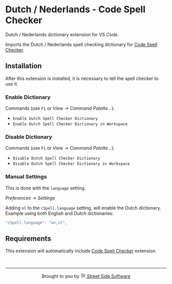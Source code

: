 # Dutch / Nederlands - Code Spell Checker

Dutch / Nederlands dictionary extension for VS Code.

Imports the Dutch / Nederlands spell checking dictionary for [Code Spell Checker](https://marketplace.visualstudio.com/items?itemName=streetsidesoftware.code-spell-checker).

## Installation

After this extension is installed, it is necessary to tell the spell checker to use it.

### Enable Dictionary

Commands (use `F1` or _View -> Command Palette..._):

- `Enable Dutch Spell Checker Dictionary`
- `Enable Dutch Spell Checker Dictionary in Workspace`

### Disable Dictionary

Commands (use `F1` or _View -> Command Palette..._):

- `Disable Dutch Spell Checker Dictionary`
- `Disable Dutch Spell Checker Dictionary in Workspace`

### Manual Settings

This is done with the `language` setting.

_Preferences_ -> _Settings_

Adding `nl` to the `cSpell.language` setting, will enable the Dutch dictionary.
Example using both English and Dutch dictionaries:

```javascript
"cSpell.language": "en,nl",
```

## Requirements

This extension will automatically include [Code Spell Checker](https://marketplace.visualstudio.com/items?itemName=streetsidesoftware.code-spell-checker) extension.

<!--- @@inject: ../../static/footer.md --->

<br/>

---

<p align="center">
Brought to you by <a href="https://streetsidesoftware.com" title="Street Side Software">
<img width="16" alt="Street Side Software Logo" src="https://i.imgur.com/CyduuVY.png" /> Street Side Software
</a>
</p>

<!--- @@inject-end: ../../static/footer.md --->
